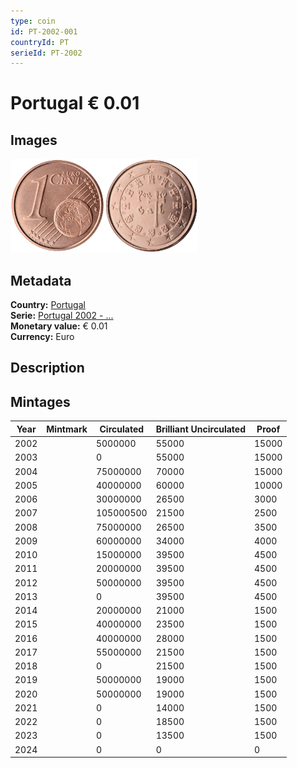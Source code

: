 ```yaml
---
type: coin
id: PT-2002-001
countryId: PT
serieId: PT-2002
---
```


# Portugal € 0.01

## Images

<img src="../../../Images/common-2002-001.webp" height="150" alt="Front image"><img src="Images/portugal-2002-001.webp" height="150" alt="Back image">

## Metadata

**Country:** [Portugal](../index.md)\
**Serie:** [Portugal 2002 - ...](index.md)\
**Monetary value:** € 0.01\
**Currency:** Euro

## Description

## Mintages

| Year | Mintmark | Circulated | Brilliant Uncirculated | Proof |
| ---- | -------- | ---------- | ---------------------- | ----- |
| 2002 |          | 5000000    | 55000                  | 15000 |
| 2003 |          | 0          | 55000                  | 15000 |
| 2004 |          | 75000000   | 70000                  | 15000 |
| 2005 |          | 40000000   | 60000                  | 10000 |
| 2006 |          | 30000000   | 26500                  | 3000  |
| 2007 |          | 105000500  | 21500                  | 2500  |
| 2008 |          | 75000000   | 26500                  | 3500  |
| 2009 |          | 60000000   | 34000                  | 4000  |
| 2010 |          | 15000000   | 39500                  | 4500  |
| 2011 |          | 20000000   | 39500                  | 4500  |
| 2012 |          | 50000000   | 39500                  | 4500  |
| 2013 |          | 0          | 39500                  | 4500  |
| 2014 |          | 20000000   | 21000                  | 1500  |
| 2015 |          | 40000000   | 23500                  | 1500  |
| 2016 |          | 40000000   | 28000                  | 1500  |
| 2017 |          | 55000000   | 21500                  | 1500  |
| 2018 |          | 0          | 21500                  | 1500  |
| 2019 |          | 50000000   | 19000                  | 1500  |
| 2020 |          | 50000000   | 19000                  | 1500  |
| 2021 |          | 0          | 14000                  | 1500  |
| 2022 |          | 0          | 18500                  | 1500  |
| 2023 |          | 0          | 13500                  | 1500  |
| 2024 |          | 0          | 0                      | 0     |
